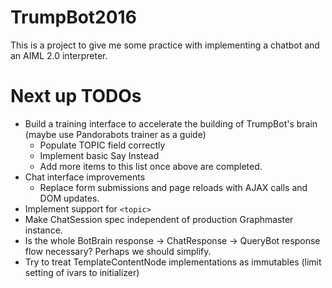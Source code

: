 # TrumpBot2016

This is a project to give me some practice with implementing a chatbot
and an AIML 2.0 interpreter.

# Next up TODOs

* Build a training interface to accelerate the building of TrumpBot's brain (maybe use Pandorabots trainer as a guide)
    * Populate TOPIC field correctly
    * Implement basic Say Instead
    * Add more items to this list once above are completed.
* Chat interface improvements
    * Replace form submissions and page reloads with AJAX calls and DOM updates.	
* Implement support for `<topic>`
* Make ChatSession spec independent of production Graphmaster instance.
* Is the whole BotBrain response -> ChatResponse -> QueryBot response flow necessary? Perhaps we should simplify.
* Try to treat TemplateContentNode implementations as immutables (limit setting of ivars to initializer)

